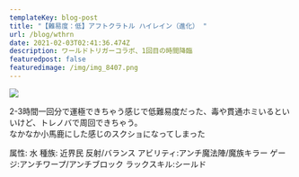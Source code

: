 ```yaml
---
templateKey: blog-post
title: "【難易度：低】アフトクラトル ハイレイン（進化） "
url: /blog/wthrn
date: 2021-02-03T02:41:36.474Z
description: ワールドトリガーコラボ、1回目の時間降臨
featuredpost: false
featuredimage: /img/img_8407.png
---
```



![](/img/img_8407.png)

2-3時間一回分で運極できちゃう感じで低難易度だった、毒や貫通ホミいるといいけど、トレノバで周回できちゃう。\
なかなか小馬鹿にした感じのスクショになってしまった

属性: 水
種族: 近界民
反射/バランス
アビリティ:アンチ魔法陣/魔族キラー
ゲージ:アンチワープ/アンチブロック
ラックスキル:シールド